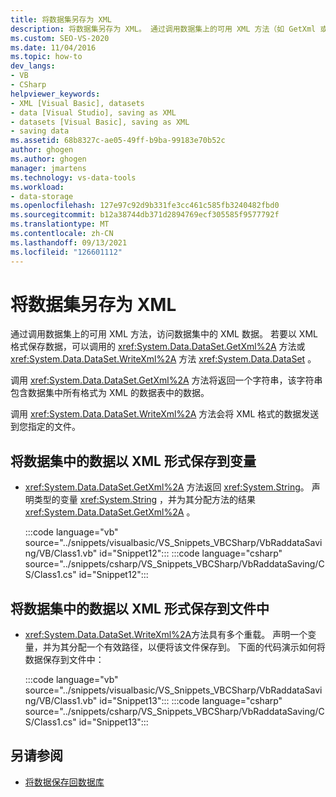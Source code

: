 ```yaml
---
title: 将数据集另存为 XML
description: 将数据集另存为 XML。 通过调用数据集上的可用 XML 方法（如 GetXml 或 WriteXml）来访问数据集中的 XML 数据。
ms.custom: SEO-VS-2020
ms.date: 11/04/2016
ms.topic: how-to
dev_langs:
- VB
- CSharp
helpviewer_keywords:
- XML [Visual Basic], datasets
- data [Visual Studio], saving as XML
- datasets [Visual Basic], saving as XML
- saving data
ms.assetid: 68b8327c-ae05-49ff-b9ba-99183e70b52c
author: ghogen
ms.author: ghogen
manager: jmartens
ms.technology: vs-data-tools
ms.workload:
- data-storage
ms.openlocfilehash: 127e97c92d9b331fe3cc461c585fb3240482fbd0
ms.sourcegitcommit: b12a38744db371d2894769ecf305585f9577792f
ms.translationtype: MT
ms.contentlocale: zh-CN
ms.lasthandoff: 09/13/2021
ms.locfileid: "126601112"
---
```

# <a name="save-a-dataset-as-xml"></a>将数据集另存为 XML

通过调用数据集上的可用 XML 方法，访问数据集中的 XML 数据。 若要以 XML 格式保存数据，可以调用的 <xref:System.Data.DataSet.GetXml%2A> 方法或 <xref:System.Data.DataSet.WriteXml%2A> 方法 <xref:System.Data.DataSet> 。

调用 <xref:System.Data.DataSet.GetXml%2A> 方法将返回一个字符串，该字符串包含数据集中所有格式为 XML 的数据表中的数据。

调用 <xref:System.Data.DataSet.WriteXml%2A> 方法会将 XML 格式的数据发送到您指定的文件。

## <a name="to-save-the-data-in-a-dataset-as-xml-to-a-variable"></a>将数据集中的数据以 XML 形式保存到变量

- <xref:System.Data.DataSet.GetXml%2A> 方法返回 <xref:System.String>。 声明类型的变量 <xref:System.String> ，并为其分配方法的结果 <xref:System.Data.DataSet.GetXml%2A> 。

     :::code language="vb" source="../snippets/visualbasic/VS_Snippets_VBCSharp/VbRaddataSaving/VB/Class1.vb" id="Snippet12":::
     :::code language="csharp" source="../snippets/csharp/VS_Snippets_VBCSharp/VbRaddataSaving/CS/Class1.cs" id="Snippet12":::

## <a name="to-save-the-data-in-a-dataset-as-xml-to-a-file"></a>将数据集中的数据以 XML 形式保存到文件中

- <xref:System.Data.DataSet.WriteXml%2A>方法具有多个重载。 声明一个变量，并为其分配一个有效路径，以便将该文件保存到。 下面的代码演示如何将数据保存到文件中：

     :::code language="vb" source="../snippets/visualbasic/VS_Snippets_VBCSharp/VbRaddataSaving/VB/Class1.vb" id="Snippet13":::
     :::code language="csharp" source="../snippets/csharp/VS_Snippets_VBCSharp/VbRaddataSaving/CS/Class1.cs" id="Snippet13":::

## <a name="see-also"></a>另请参阅

- [将数据保存回数据库](../data-tools/save-data-back-to-the-database.md)
